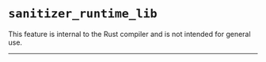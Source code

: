 # `sanitizer_runtime_lib`

This feature is internal to the Rust compiler and is not intended for general use.

------------------------
